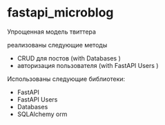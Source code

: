 # fastapi_microblog

Упрощенная модель твиттера

реализованы следующие методы
- CRUD для постов (with Databases )
- авторизация пользователя (with FastAPI Users )

Использованы следующие библиотеки:
- FastAPI
- FastAPI Users
- Databases
- SQLAlchemy orm
